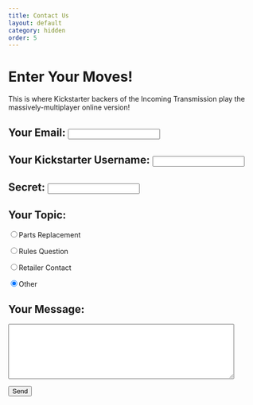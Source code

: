 ```yaml
---
title: Contact Us
layout: default
category: hidden
order: 5
---
```


<script type="text/javascript">var submitted=false;</script>

<iframe name="hidden_iframe" id="hidden_iframe" style="display:none;" onload="if(submitted) {window.location='sent.html';}"></iframe>

<form class="form" action="https://docs.google.com/forms/d/e/1FAIpQLSedW_sHoUVpwC_j7bvXpsbaqq8pn7vfZjwqkp8D_S9NJZgMFA/formResponse" target="hidden_iframe" onsubmit="submitted=true;" method="POST" id="mG61Hd">

<h1>Enter Your Moves!</h1>

<p>This is where Kickstarter backers of the Incoming Transmission play the massively-multiplayer online version!</p>

<h2>Your Email: <input type="email" tabindex="1" max-length="70" name="emailAddress" required /></h2>

<h2>Your Kickstarter Username: <input type="text" tabindex="2" max-length="70" name="entry.1924108681" required /></h2>

<h2>Secret: <input type="text" tabindex="2" max-length="70" name="entry.1924108681" required /></h2>

<h2>Your Topic:</h2>

<div class="radio-button-group">

<p class="radio-btn"><input type="radio" name="entry.1466018481" id="topic-parts-replacement" value="Parts Replacement" tabindex="3"><label for="topic-parts-replacement">Parts Replacement</label></p>

<p class="radio-btn"><input type="radio" name="entry.1466018481" id="topic-rules-question" value="Rules Question" tabindex="4"><label for="topic-rules-question">Rules Question</label></p>

<p class="radio-btn"><input type="radio" name="entry.1466018481" id="topic-retailer-contact" value="Retailer Contact" tabindex="5"><label for="topic-retailer-contact">Retailer Contact</label></p>

<p class="radio-btn"><input type="radio" name="entry.1466018481" id="topic-other" value="Other" tabindex="6" checked><label for="topic-other">Other</label></p>

</div>

<h2>Your Message:</h2>

<p><textarea name="entry.1856670343" tabindex="6" rows="7" style="width: 90%" required ></textarea></p>

<p><input type="submit" value="Send" tabindex="8" /></p>

</form>